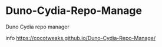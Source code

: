 # Duno-Cydia-Repo-Manage
Duno Cydia repo manager



 info
https://cocotweaks.github.io/Duno-Cydia-Repo-Manage/
